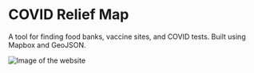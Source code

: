 # COVID Relief Map

A tool for finding food banks, vaccine sites, and COVID tests. Built using Mapbox and GeoJSON.

<img src="https://i.imgur.com/Oxss7jA.png" alt="Image of the website"/>